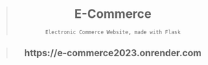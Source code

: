 > <h1 align=center>E-Commerce</h1>
> <p align=center><code>Electronic Commerce Website, made with Flask</code></p>

> <h2 align=center>https://e-commerce2023.onrender.com</h2>
